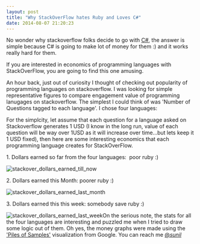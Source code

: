 ```yaml
---
layout: post
title: "Why StackOverFlow hates Ruby and Loves C#"
date: 2014-08-07 21:20:23
---
```


No wonder why stackoverflow folks decide to go with [C#][1], the answer is simple because C# is going to make lot of money for them :) and it works really hard for them.

If you are interested in economics of programming languages with StackOverFlow, you are going to find this one amusing.

An hour back, just out of curiosity I thought of checking out popularity of programming languages on stackoverflow. I was looking for simple representative figures to compare engagement value of programming lanugages on stackoverflow. The simplest I could think of was 'Number of Questions tagged to each language'. I chose four languages:

For the simplcity, let assume that each question for a language asked on Stackoverflow generates 1 USD (I know in the long run, value of each question will be way over 1USD as it will increase over time...but lets keep it 1 USD fixed), then here are some interesting economics that each programming language creates for StackOverFlow.

1\. Dollars earned so far from the four languages:  poor ruby :)

![stackover_dollars_earned_till_now][2]

2\. Dollars earned this Month: poorer ruby :)

![stackover_dollars_earned_last_month][3]

3\. Dollars earned this this week: somebody save ruby :)

![stackover_dollars_earned_last_week][4]On the serious note, the stats for all the four languages are interesting and puzzled me when I tried to draw some logic out of them. Oh yes, the money graphs were made using the ['Piles of Samples'][5] visualization from Google. You can reach me [@_sunil_][6]

[1]: http://blog.stackoverflow.com/2008/09/what-was-stack-overflow-built-with/
[2]: http://farm4.static.flickr.com/3566/4604207181_f59cc2c032_o.png
[3]: http://farm5.static.flickr.com/4039/4604207169_94dc5a2bf4_o.png
[4]: http://farm4.static.flickr.com/3304/4604207173_e978c6d668_o.png
[5]: http://visapi-gadgets.googlecode.com/svn/trunk/pilesofmoney/doc.html
[6]: http://twitter.com/_sunil_
